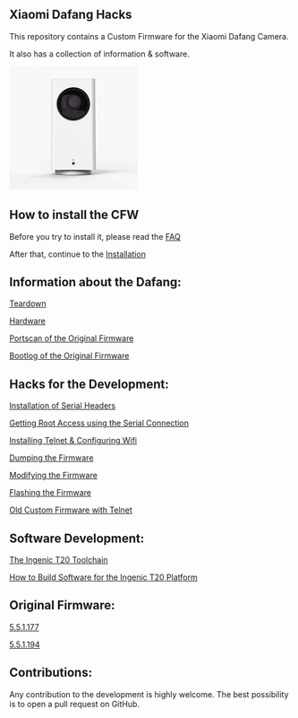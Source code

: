 ## Xiaomi Dafang Hacks

This repository contains a Custom Firmware for the Xiaomi Dafang Camera.
 
It also has a collection of information & software.

![Dafang](/dafang.png)
## How to install the CFW

Before you try to install it, please read the [FAQ](/hacks/faq.md)

After that, continue to the 
[Installation](/hacks/install_cfw.md)


## Information about the Dafang:

[Teardown](/informations/teardown.md)

[Hardware](/informations/hardware.md)

[Portscan of the Original Firmware](/informations/portscan.md)

[Bootlog of the Original Firmware](/informations/bootlog.md)

## Hacks for the Development:
[Installation of Serial Headers](/hacks/serial.md)

[Getting Root Access using the Serial Connection](/hacks/getroot.md)

[Installing Telnet & Configuring Wifi](/hacks/install_telnetandwifi.md)

[Dumping the Firmware](/hacks/firmware-dump.md)

[Modifying the Firmware](/hacks/howto_modfirmware.md)

[Flashing the Firmware](/hacks/howto_firmwareflash.md)

[Old Custom Firmware with Telnet](https://www.dropbox.com/s/9t9op698fza1tl2/demo.bin?dl=0)

## Software Development:
[The Ingenic T20 Toolchain](https://github.com/dim08/Ingenic-T10_20)

[How to Build Software for the Ingenic T20 Platform](https://github.com/EliasKotlyar/Xiaomi-Dafang-Software)

## Original Firmware:
[5.5.1.177](/firmware_original/demo_5.5.1.177.bin)

[5.5.1.194](/firmware_original/demo_5.5.1.194.bin)

## Contributions:
Any contribution to the development is highly welcome. The best possibility is to open a pull request on GitHub.
